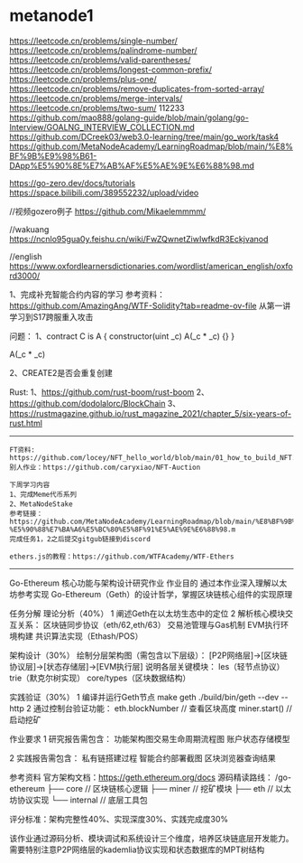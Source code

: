 # metanode1

https://leetcode.cn/problems/single-number/
https://leetcode.cn/problems/palindrome-number/
https://leetcode.cn/problems/valid-parentheses/
https://leetcode.cn/problems/longest-common-prefix/
https://leetcode.cn/problems/plus-one/
https://leetcode.cn/problems/remove-duplicates-from-sorted-array/
https://leetcode.cn/problems/merge-intervals/
https://leetcode.cn/problems/two-sum/
112233
https://github.com/mao888/golang-guide/blob/main/golang/go-Interview/GOALNG_INTERVIEW_COLLECTION.md
https://github.com/DCreek03/web3.0-learning/tree/main/go_work/task4
https://github.com/MetaNodeAcademy/LearningRoadmap/blob/main/%E8%BF%9B%E9%98%B61-DApp%E5%90%8E%E7%AB%AF%E5%AE%9E%E6%88%98.md

https://go-zero.dev/docs/tutorials
https://space.bilibili.com/389552232/upload/video

//视频gozero例子
https://github.com/Mikaelemmmm/

//wakuang
https://ncnlo95gua0y.feishu.cn/wiki/FwZQwnetZiwIwfkdR3Eckjvanod

//english
https://www.oxfordlearnersdictionaries.com/wordlist/american_english/oxford3000/


1、完成补充智能合约内容的学习
参考资料：https://github.com/AmazingAng/WTF-Solidity?tab=readme-ov-file
从第一讲学习到S17跨服重入攻击

问题：
1、contract C is A {
    constructor(uint _c) A(_c * _c) {}
}

A(_c * _c)

2、CREATE2是否会重复创建


Rust:
1、https://github.com/rust-boom/rust-boom
2、https://github.com/dodolalorc/BlockChain
3、https://rustmagazine.github.io/rust_magazine_2021/chapter_5/six-years-of-rust.html

------------------------
    FT资料: https://github.com/locey/NFT_hello_world/blob/main/01_how_to_build_NFT.md
	别人作业：https://github.com/caryxiao/NFT-Auction
	
	下周学习内容
	1、完成Meme代币系列
	2、MetaNodeStake
	参考链接：https://github.com/MetaNodeAcademy/LearningRoadmap/blob/main/%E8%BF%9B%E9%98%B62-%E5%90%88%E7%BA%A6%E5%BC%80%E5%8F%91%E5%AE%9E%E6%88%98.m
	完成任务1，2之后提交gitgub链接到discord
	
	ethers.js的教程：https://github.com/WTFAcademy/WTF-Ethers

------------------------


Go-Ethereum 核心功能与架构设计研究作业
作业目的
通过本作业深入理解以太坊参考实现 Go-Ethereum（Geth）的设计哲学，掌握区块链核心组件的实现原理

任务分解
理论分析（40%）
1 阐述Geth在以太坊生态中的定位
2 解析核心模块交互关系：
区块链同步协议（eth/62,eth/63）
交易池管理与Gas机制
EVM执行环境构建
共识算法实现（Ethash/POS）


架构设计（30%）
绘制分层架构图（需包含以下层级）：
[P2P网络层]->[区块链协议层]->[状态存储层]->[EVM执行层]
说明各层关键模块：
les（轻节点协议）
trie（默克尔树实现）
core/types（区块数据结构）

实践验证（30%）
1 编译并运行Geth节点
make geth
./build/bin/geth --dev --http
2 通过控制台验证功能：
eth.blockNumber // 查看区块高度
miner.start()   // 启动挖矿


作业要求
1 研究报告需包含：
功能架构图交易生命周期流程图
账户状态存储模型

2 实践报告需包含：
私有链搭建过程
智能合约部署截图
区块浏览器查询结果

参考资料
官方架构文档：https://geth.ethereum.org/docs
源码精读路线：
/go-ethereum
├── core      // 区块链核心逻辑
├── miner     // 挖矿模块
├── eth       // 以太坊协议实现
└── internal  // 底层工具包

评分标准：架构完整性40%、实现深度30%、实践完成度30%

该作业通过源码分析、模块调试和系统设计三个维度，培养区块链底层开发能力。需要特别注意P2P网络层的kademlia协议实现和状态数据库的MPT树结构

